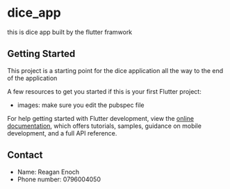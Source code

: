 # dice_app

this is dice app built by the flutter framwork

## Getting Started

This project is a starting point for the dice application all the way to the end of the application

A few resources to get you started if this is your first Flutter project:

- images: make sure you edit the pubspec file

For help getting started with Flutter development, view the
[online documentation](https://docs.flutter.dev/), which offers tutorials,
samples, guidance on mobile development, and a full API reference.

## Contact

- Name: Reagan Enoch 
- Phone number: 0796004050
